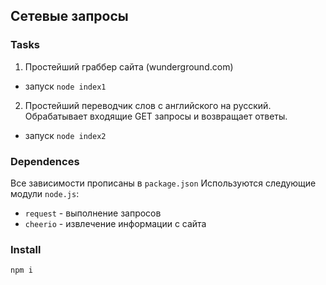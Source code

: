 ## Сетевые запросы
### Tasks
1) Простейший граббер сайта (wunderground.com)
* запуск `node index1`
2) Простейший переводчик слов с английского на русский. 
Обрабатывает входящие GET запросы и возвращает ответы.
* запуск `node index2`

### Dependences
Все зависимости прописаны в `package.json`
Используются следующие модули `node.js`:
* `request` - выполнение запросов
* `cheerio` - извлечение информации с сайта

### Install
`npm i`

